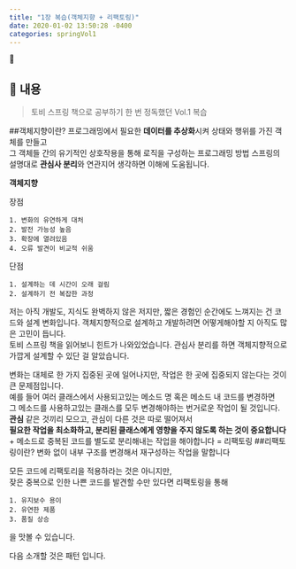 ```yaml
---
title: "1장 복습(객체지향 + 리팩토링)"
date: 2020-01-02 13:50:28 -0400
categories: springVol1
---
```

📕

## 📄 내용
>토비 스프링 책으로 공부하기
한 번 정독했던 Vol.1 복습

##객체지향이란?
프로그래밍에서 필요한 **데이터를 추상화**시켜 상태와 행위를 가진 객체를 만들고<br>
그 객체들 간의 유기적인 상호작용을 통해 로직을 구성하는 프로그래밍 방법
스프링의 설명대로 **관심사 분리**와 연관지어 생각하면 이해에 도움됩니다. 

**객체지향**

장점 

    1. 변화의 유연하게 대처
    2. 발전 가능성 높음
    3. 확장에 열려있음
    4. 오류 발견이 비교적 쉬움
    
단점
    
    1. 설계하는 데 시간이 오래 걸림
    2. 설계하기 전 복잡한 과정

저는 아직 개발도, 지식도 완벽하지 않은 저지만, 짧은 경험인 순간에도 느껴지는 건 코드와 설계 변화입니다.
객체지향적으로 설계하고 개발하려면 어떻게해야할 지 아직도 많은 고민이 듭니다.<br>
토비 스프링 책을 읽어보니 힌트가 나와있었습니다. 관심사 분리를 하면 객체지향적으로 가깝게 설계할 수 있단 걸 알았습니다.

변화는 대체로 한 가지 집중된 곳에 일어나지만, 작업은 한 곳에 집중되지 않는다는 것이 큰 문제점입니다.
<br> 예를 들어 여러 클래스에서 사용되고있는 메소드 명 혹은 메소드 내 코드를 변경하면 <br>
그 메소드를 사용하고있는 클래스를 모두 변경해야하는 번거로운 작업이 될 것입니다.<br>
**관심** 같은 것끼리 모으고, 관심이 다른 것은 따로 떨어져서 <br>
**필요한 작업을 최소화하고, 분리된 클래스에게 영향을 주지 않도록 하는 것이 중요합니다**
<br> + 메소드로 중복된 코드를 별도로 분리해내는 작업을 해야합니다 = 리팩토링
##리팩토링이란?
변화 없이 내부 구조를 변경해서 재구성하는 작업을 말합니다

모든 코드에 리팩토리을 적용하라는 것은 아니지만, 
<br>잦은 중복으로 인한 나쁜 코드를 발견할 수만 있다면 리팩토링을 통해<br>

    1. 유지보수 용이
    2. 유연한 제품
    3. 품질 상승
을 맛볼 수 있습니다.

다음 소개할 것은 패턴 입니다.





